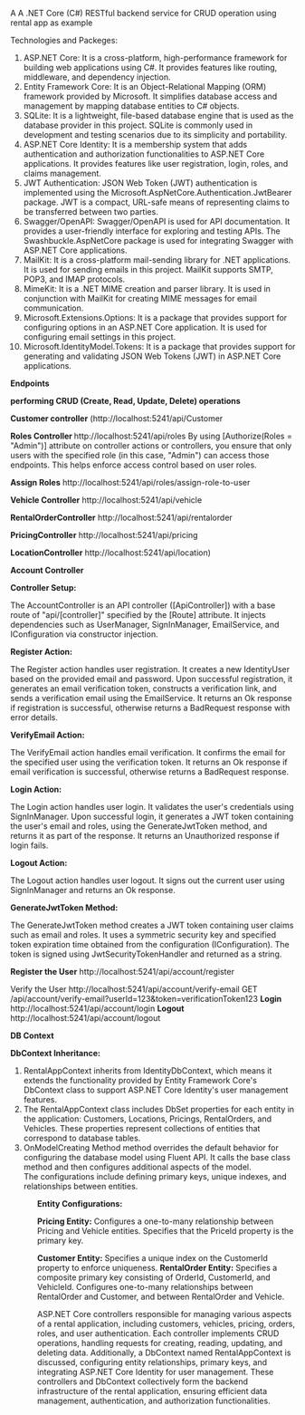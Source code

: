 A A .NET Core (C#) RESTful backend service for CRUD operation using rental app as example

Technologies and Packeges:
<ol>
<li>ASP.NET Core: It is a cross-platform, high-performance framework for building web applications using C#. It provides features like routing, middleware, and dependency injection.</li>

<li>Entity Framework Core: It is an Object-Relational Mapping (ORM) framework provided by Microsoft. It simplifies database access and management by mapping database entities to C# objects.</li>

<li>SQLite: It is a lightweight, file-based database engine that is used as the database provider in this project. SQLite is commonly used in development and testing scenarios due to its simplicity and portability.</li>

<li>ASP.NET Core Identity: It is a membership system that adds authentication and authorization functionalities to ASP.NET Core applications. It provides features like user registration, login, roles, and claims management.</li>

<li>JWT Authentication: JSON Web Token (JWT) authentication is implemented using the Microsoft.AspNetCore.Authentication.JwtBearer package. JWT is a compact, URL-safe means of representing claims to be transferred between two parties.</li>

<li>Swagger/OpenAPI: Swagger/OpenAPI is used for API documentation. It provides a user-friendly interface for exploring and testing APIs. The Swashbuckle.AspNetCore package is used for integrating Swagger with ASP.NET Core applications.</li>

<li>MailKit: It is a cross-platform mail-sending library for .NET applications. It is used for sending emails in this project. MailKit supports SMTP, POP3, and IMAP protocols.</li>

<li>MimeKit: It is a .NET MIME creation and parser library. It is used in conjunction with MailKit for creating MIME messages for email communication.</li>

<li>Microsoft.Extensions.Options: It is a package that provides support for configuring options in an ASP.NET Core application. It is used for configuring email settings in this project.</li>

<li>Microsoft.IdentityModel.Tokens: It is a package that provides support for generating and validating JSON Web Tokens (JWT) in ASP.NET Core applications.</li>
</ol>
<b>Endpoints</b>

<b>performing CRUD (Create, Read, Update, Delete) operations</b>

<b>Customer controller</b> (http://localhost:5241/api/Customer

<b>Roles Controller </b>  http://localhost:5241/api/roles
By using [Authorize(Roles = "Admin")] attribute on controller actions or controllers, you ensure that only users with the specified role (in this case, "Admin") can access those endpoints. This helps enforce access control based on user roles.

<b>Assign Roles</b> http://localhost:5241/api/roles/assign-role-to-user

<b>Vehicle Controller</b>   http://localhost:5241/api/vehicle

<b>RentalOrderController</b> http://localhost:5241/api/rentalorder

<b>PricingController</b> http://localhost:5241/api/pricing

<b>LocationController</b>  http://localhost:5241/api/location)

<b>Account Controller</b>

<b>Controller Setup:</b>

The AccountController is an API controller ([ApiController]) with a base route of "api/[controller]" specified by the [Route] attribute.
It injects dependencies such as UserManager<IdentityUser>, SignInManager<IdentityUser>, EmailService, and IConfiguration via constructor injection.

<b>Register Action:</b>

The Register action handles user registration. It creates a new IdentityUser based on the provided email and password.
Upon successful registration, it generates an email verification token, constructs a verification link, and sends a verification email using the 
EmailService.
It returns an Ok response if registration is successful, otherwise returns a BadRequest response with error details.

<b>VerifyEmail Action:</b>

The VerifyEmail action handles email verification. It confirms the email for the specified user using the verification token.
It returns an Ok response if email verification is successful, otherwise returns a BadRequest response.

<b>Login Action:</b>

The Login action handles user login. It validates the user's credentials using SignInManager<IdentityUser>.
Upon successful login, it generates a JWT token containing the user's email and roles, using the GenerateJwtToken method, and returns it as part of the response.
It returns an Unauthorized response if login fails.

<b>Logout Action:</b>

The Logout action handles user logout. It signs out the current user using SignInManager<IdentityUser> and returns an Ok response.

<b>GenerateJwtToken Method:</b>

The GenerateJwtToken method creates a JWT token containing user claims such as email and roles.
It uses a symmetric security key and specified token expiration time obtained from the configuration (IConfiguration).
The token is signed using JwtSecurityTokenHandler and returned as a string.

<b>Register the User</b> http://localhost:5241/api/account/register

</b>Verify the User</b> http://localhost:5241/api/account/verify-email
    GET /api/account/verify-email?userId=123&token=verificationToken123
<b>Login</b> http://localhost:5241/api/account/login
<b>Logout</b> http://localhost:5241/api/account/logout

<b>DB Context</b>

<b>DbContext Inheritance:</b>
<ol>
<li>RentalAppContext inherits from IdentityDbContext<IdentityUser>, which means it extends the functionality provided by Entity Framework Core's DbContext class to support ASP.NET Core Identity's user management features.</li>

<li>The RentalAppContext class includes DbSet properties for each entity in the application: Customers, Locations, Pricings, RentalOrders, and Vehicles. These properties represent collections of entities that correspond to database tables.</li>

<li>OnModelCreating Method method overrides the default behavior for configuring the database model using Fluent API.
It calls the base class method and then configures additional aspects of the model.</li>
</li>The configurations include defining primary keys, unique indexes, and relationships between entities.</li>
<ol>
<b>Entity Configurations:</b>

<b>Pricing Entity:</b>
Configures a one-to-many relationship between Pricing and Vehicle entities.
Specifies that the PriceId property is the primary key.

<b>Customer Entity:</b>
Specifies a unique index on the CustomerId property to enforce uniqueness.
<b>RentalOrder Entity:</b>
Specifies a composite primary key consisting of OrderId, CustomerId, and VehicleId.
Configures one-to-many relationships between RentalOrder and Customer, and between RentalOrder and Vehicle.

ASP.NET Core controllers responsible for managing various aspects of a rental application, including customers, vehicles, pricing, orders, roles, and user authentication. Each controller implements CRUD operations, handling requests for creating, reading, updating, and deleting data. Additionally, a DbContext named RentalAppContext is discussed, configuring entity relationships, primary keys, and integrating ASP.NET Core Identity for user management. These controllers and DbContext collectively form the backend infrastructure of the rental application, ensuring efficient data management, authentication, and authorization functionalities.